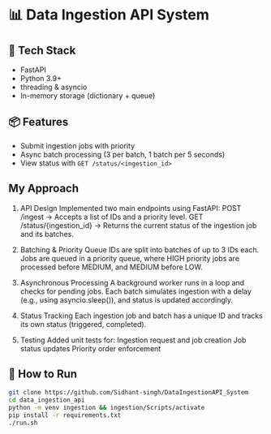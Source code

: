 # 📊 Data Ingestion API System

## 🔧 Tech Stack
- FastAPI
- Python 3.9+
- threading & asyncio
- In-memory storage (dictionary + queue)

## 📦 Features
- Submit ingestion jobs with priority
- Async batch processing (3 per batch, 1 batch per 5 seconds)
- View status with `GET /status/<ingestion_id>`

## My Approach
1. API Design
Implemented two main endpoints using FastAPI:
POST /ingest → Accepts a list of IDs and a priority level.
GET /status/{ingestion_id} → Returns the current status of the ingestion job and its batches.

2. Batching & Priority Queue
IDs are split into batches of up to 3 IDs each.
Jobs are queued in a priority queue, where HIGH priority jobs are processed before MEDIUM, and MEDIUM before LOW.

3. Asynchronous Processing
A background worker runs in a loop and checks for pending jobs.
Each batch simulates ingestion with a delay (e.g., using asyncio.sleep()), and status is updated accordingly.

4. Status Tracking
Each ingestion job and batch has a unique ID and tracks its own status (triggered, completed).

5. Testing
Added unit tests for:
Ingestion request and job creation
Job status updates
Priority order enforcement

## 🚀 How to Run

```bash
git clone https://github.com/Sidhant-singh/DataIngestionAPI_System
cd data_ingestion_api
python -m venv ingestion && ingestion/Scripts/activate 
pip install -r requirements.txt
./run.sh

